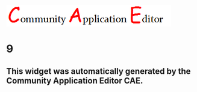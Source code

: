 ![CAE](https://github.com/PhilCAEOrg/frontendComponent-9/blob/gh-pages/img/logo.png)  

9
===================


This widget was automatically generated by the Community Application Editor CAE.  
---------------
